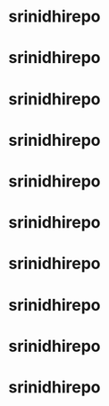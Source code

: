# srinidhirepo
# srinidhirepo
# srinidhirepo
# srinidhirepo
# srinidhirepo
# srinidhirepo
# srinidhirepo
# srinidhirepo
# srinidhirepo
# srinidhirepo
